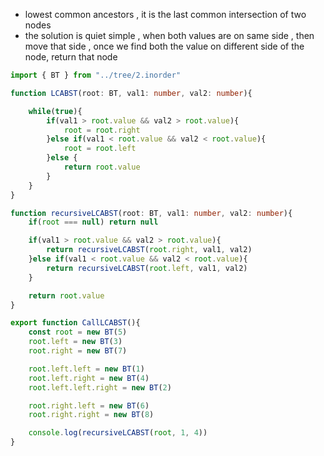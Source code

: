 - lowest common ancestors , it is the last common intersection of two nodes
- the solution is quiet simple , when both values are on same side , then move that side , once we find both the value on different side of the node, return that node


```ts
import { BT } from "../tree/2.inorder"

function LCABST(root: BT, val1: number, val2: number){

    while(true){
        if(val1 > root.value && val2 > root.value){
            root = root.right
        }else if(val1 < root.value && val2 < root.value){
            root = root.left
        }else {
            return root.value
        }
    }
}

function recursiveLCABST(root: BT, val1: number, val2: number){
    if(root === null) return null

    if(val1 > root.value && val2 > root.value){
        return recursiveLCABST(root.right, val1, val2)
    }else if(val1 < root.value && val2 < root.value){
        return recursiveLCABST(root.left, val1, val2)
    }

    return root.value
}

export function CallLCABST(){
    const root = new BT(5)
    root.left = new BT(3)
    root.right = new BT(7)

    root.left.left = new BT(1)
    root.left.right = new BT(4)
    root.left.left.right = new BT(2)

    root.right.left = new BT(6)
    root.right.right = new BT(8)

    console.log(recursiveLCABST(root, 1, 4))
}
```
